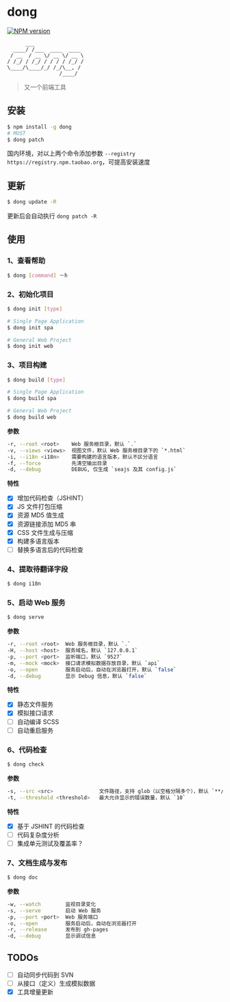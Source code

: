 # dong

[![NPM version](https://img.shields.io/npm/v/dong.svg?style=flat-square)](https://npmjs.org/package/dong)

          ___
      ____/ /___  ____  ____
     / __  / __ \/ __ \/ __ \
    / /_/ / /_/ / / / / /_/ /
    \____/\____/_/ /_/\__, /
                     /____/

> 又一个前端工具

## 安装

```bash
$ npm install -g dong
# MUST
$ dong patch
```

国内环境，对以上两个命令添加参数 `--registry https://registry.npm.taobao.org`，可提高安装速度

## 更新

```bash
$ dong update -R
```

更新后会自动执行 `dong patch -R`

## 使用

### 1、查看帮助

```bash
$ dong [command] －h
```

### 2、初始化项目

```bash
$ dong init [type]

# Single Page Application
$ dong init spa

# General Web Project
$ dong init web
```

### 3、项目构建

```bash
$ dong build [type]

# Single Page Application
$ dong build spa

# General Web Project
$ dong build web
```

**参数**

```bash
-r, --root <root>    Web 服务根目录，默认 `.`
-v, --views <views>  视图文件，默认 Web 服务根目录下的 `*.html`
-i, --i18n <i18n>    需要构建的语言版本，默认不区分语言
-f, --force          先清空输出目录
-d, --debug          DEBUG, 仅生成 `seajs 及其 config.js`
```

**特性**

- [x] 增加代码检查（JSHINT）
- [x] JS 文件打包压缩
- [x] 资源 MD5 值生成
- [x] 资源链接添加 MD5 串
- [x] CSS 文件生成与压缩
- [x] 构建多语言版本
- [ ] 替换多语言后的代码检查

### 4、提取待翻译字段

```bash
$ dong i18n
```

### 5、启动 Web 服务

```bash
$ dong serve
```

**参数**

```bash
-r, --root <root>  Web 服务根目录，默认 `.`
-H, --host <host>  服务域名，默认 `127.0.0.1`
-p, --port <port>  监听端口，默认 `9527`
-m, --mock <mock>  接口请求模拟数据存放目录，默认 `api`
-o, --open         服务启动后，自动在浏览器打开，默认 `false`
-d, --debug        显示 Debug 信息，默认 `false`
```

**特性**

- [x] 静态文件服务
- [x] 模拟接口请求
- [ ] 自动编译 SCSS
- [ ] 自动重启服务

### 6、代码检查

```bash
$ dong check
```

**参数**

```bash
-s, --src <src>               文件路径，支持 glob（以空格分隔多个），默认 `**/*.js`
-t, --threshold <threshold>   最大允许显示的错误数量，默认 `10`
```

**特性**

- [x] 基于 JSHINT 的代码检查
- [ ] 代码复杂度分析
- [ ] 集成单元测试及覆盖率？

### 7、文档生成与发布

```bash
$ dong doc
```

**参数**

```bash
-w, --watch        监视目录变化
-s, --serve        启动 Web 服务
-p, --port <port>  Web 服务端口
-o, --open         服务启动后，自动在浏览器打开
-r, --release      发布到 gh-pages
-d, --debug        显示调试信息
```

## TODOs

- [ ] 自动同步代码到 SVN
- [ ] 从接口（定义）生成模拟数据
- [x] 工具增量更新
